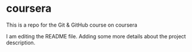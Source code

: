# coursera
This is a repo for the Git &amp; GitHub course on coursera 

I am editing the README file. Adding some more details about the project description.
